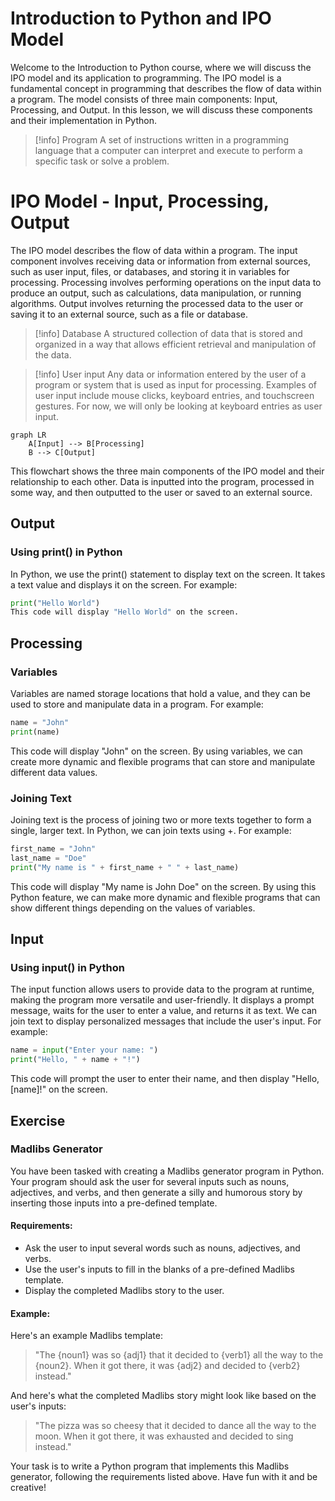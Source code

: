 # Introduction to Python and IPO Model

Welcome to the Introduction to Python course, where we will discuss the IPO model and its application to programming. The IPO model is a fundamental concept in programming that describes the flow of data within a program. The model consists of three main components: Input, Processing, and Output. In this lesson, we will discuss these components and their implementation in Python.

>[!info] Program
> A set of instructions written in a programming language that a computer can interpret and execute to perform a specific task or solve a problem.


# IPO Model - Input, Processing, Output

The IPO model describes the flow of data within a program. The input component involves receiving data or information from external sources, such as user input, files, or databases, and storing it in variables for processing. Processing involves performing operations on the input data to produce an output, such as calculations, data manipulation, or running algorithms. Output involves returning the processed data to the user or saving it to an external source, such as a file or database.

>[!info] Database
> A structured collection of data that is stored and organized in a way that allows efficient retrieval and manipulation of the data.

>[!info] User input
> Any data or information entered by the user of a program or system that is used as input for processing. Examples of user input include mouse clicks, keyboard entries, and touchscreen gestures. For now, we will only be looking at keyboard entries as user input.


```mermaid
graph LR
    A[Input] --> B[Processing]
    B --> C[Output]
```

This flowchart shows the three main components of the IPO model and their relationship to each other. Data is inputted into the program, processed in some way, and then outputted to the user or saved to an external source.

## Output

### Using print() in Python

In Python, we use the print() statement to display text on the screen. It takes a text value and displays it on the screen. For example:


```python
print("Hello World")
This code will display "Hello World" on the screen.
```


## Processing

### Variables

Variables are named storage locations that hold a value, and they can be used to store and manipulate data in a program. For example:


```python
name = "John"
print(name)
```

This code will display "John" on the screen. By using variables, we can create more dynamic and flexible programs that can store and manipulate different data values.

### Joining Text

Joining text is the process of joining two or more texts together to form a single, larger text. In Python, we can join texts using +. For example:

```python
first_name = "John"
last_name = "Doe"
print("My name is " + first_name + " " + last_name)
```

This code will display "My name is John Doe" on the screen. By using this Python feature, we can make more dynamic and flexible programs that can show different things depending on the values of variables.

## Input

### Using input() in Python

The input function allows users to provide data to the program at runtime, making the program more versatile and user-friendly. It displays a prompt message, waits for the user to enter a value, and returns it as text. We can join text to display personalized messages that include the user's input. For example:


```python
name = input("Enter your name: ")
print("Hello, " + name + "!")
```

This code will prompt the user to enter their name, and then display "Hello, [name]!" on the screen.

## Exercise

### Madlibs Generator

You have been tasked with creating a Madlibs generator program in Python. Your program should ask the user for several inputs such as nouns, adjectives, and verbs, and then generate a silly and humorous story by inserting those inputs into a pre-defined template.

#### Requirements:
- Ask the user to input several words such as nouns, adjectives, and verbs.
- Use the user's inputs to fill in the blanks of a pre-defined Madlibs template.
- Display the completed Madlibs story to the user.

#### Example:
Here's an example Madlibs template:

> "The {noun1} was so {adj1} that it decided to {verb1} all the way to the {noun2}. When it got there, it was {adj2} and decided to {verb2} instead."

And here's what the completed Madlibs story might look like based on the user's inputs:

> "The pizza was so cheesy that it decided to dance all the way to the moon. When it got there, it was exhausted and decided to sing instead."

Your task is to write a Python program that implements this Madlibs generator, following the requirements listed above. Have fun with it and be creative!